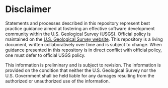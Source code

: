 Disclaimer
==========

Statements and processes described in this repository represent best practice
guidance aimed at fostering an effective software development community within
the U.S. Geological Survey (USGS). Official policy is maintained on the
[U.S. Geological Survey website][1]. This repository is a living document,
written collaboratively over time and is subject to change. When guidance
presented in this repository is in direct conflict with official policy, one
must defer to official USGS policy.

This information is preliminary and is subject to revision. The information
is provided on the condition that neither the U.S. Geological Survey nor
the U.S. Government shall be held liable for any damages resulting from the
authorized or unauthorized use of the information.



[1]: https://www2.usgs.gov/fsp/policies.asp
